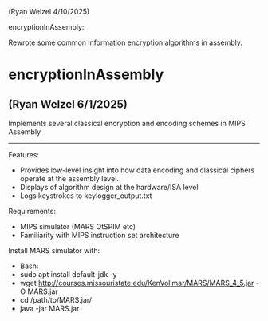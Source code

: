 (Ryan Welzel 4/10/2025) 

encryptionInAssembly: 

Rewrote some common information encryption algorithms in assembly.

# encryptionInAssembly

## (Ryan Welzel 6/1/2025)

Implements several classical encryption and encoding schemes in MIPS Assembly

---

Features:
- Provides low-level insight into how data encoding and classical ciphers operate at the assembly level.
- Displays of algorithm design at the hardware/ISA level
- Logs keystrokes to keylogger_output.txt


Requirements:
- MIPS simulator (MARS QtSPIM etc)
- Familiarity with MIPS instruction set architecture
  
Install MARS simulator with:
- Bash:
- sudo apt install default-jdk -y
- wget http://courses.missouristate.edu/KenVollmar/MARS/MARS_4_5.jar -O MARS.jar
- cd /path/to/MARS.jar/
- java -jar MARS.jar
